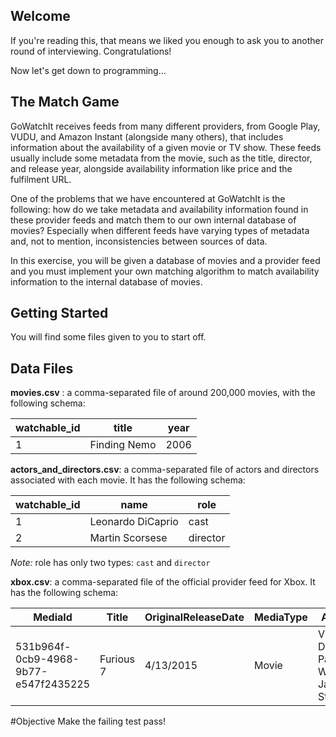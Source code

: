 ## Welcome

If you're reading this, that means we liked you enough to ask you to another round of interviewing. Congratulations!

Now let's get down to programming...

## The Match Game

GoWatchIt receives feeds from many different providers, from Google Play, VUDU, and Amazon Instant (alongside many others),
that includes information about the availability of a given movie or TV show. These feeds usually include some metadata from
the movie, such as the title, director, and release year, alongside availability information like price and the fulfilment URL.

One of the problems that we have encountered at GoWatchIt is the following: how do we take metadata and availability information found in these
provider feeds and match them to our own internal database of movies? Especially when different feeds have varying types of
metadata and, not to mention, inconsistencies between sources of data.

In this exercise, you will be given a database of movies and a provider feed and you must implement your own matching algorithm
to match availability information to the internal database of movies.


## Getting Started 

You will find some files given to you to start off.

## Data Files

**movies.csv** : a comma-separated file of around 200,000 movies, with the following schema:

| watchable_id | title | year |
| ------------ | ----- | ---- |
| 1            | Finding Nemo | 2006 |

**actors_and_directors.csv**: a comma-separated file of actors and directors associated with each movie. It has the following schema:

| watchable_id | name | role |
| ------------ | ---- | -------- |
| 1            | Leonardo DiCaprio | cast |
| 2            | Martin Scorsese | director|

*Note:* role has only two types: `cast` and `director`

**xbox.csv**: a comma-separated file of the official provider feed for Xbox. It has the following schema:

| MediaId | Title | OriginalReleaseDate | MediaType | Actors | Director | XboxLiveURL |
| ------- | ----- | ------------------- | --------- | ------ | -------- | ----------- |
| 531b964f-0cb9-4968-9b77-e547f2435225| Furious 7 | 4/13/2015 | Movie | Vin Diesel, Paul Walker, Jason Statham | James Wan | video.xbox.com  


#Objective
Make the failing test pass!


